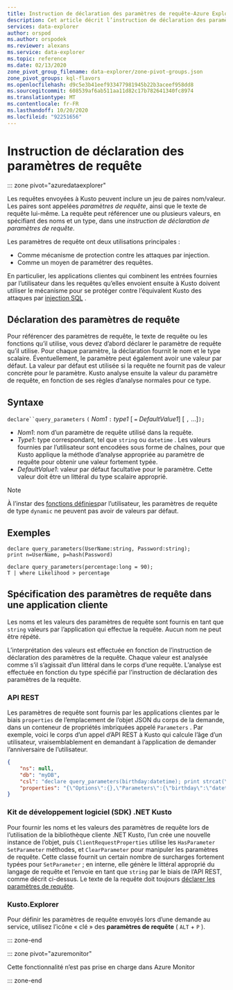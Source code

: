 ```yaml
---
title: Instruction de déclaration des paramètres de requête-Azure Explorateur de données
description: Cet article décrit l’instruction de déclaration des paramètres de requête dans Azure Explorateur de données.
services: data-explorer
author: orspod
ms.author: orspodek
ms.reviewer: alexans
ms.service: data-explorer
ms.topic: reference
ms.date: 02/13/2020
zone_pivot_group_filename: data-explorer/zone-pivot-groups.json
zone_pivot_groups: kql-flavors
ms.openlocfilehash: d9c5e3b41eef933477981945b22b3aceef958dd8
ms.sourcegitcommit: 608539af6ab511aa11d82c17b782641340fc8974
ms.translationtype: MT
ms.contentlocale: fr-FR
ms.lasthandoff: 10/20/2020
ms.locfileid: "92251656"
---
```

# <a name="query-parameters-declaration-statement"></a>Instruction de déclaration des paramètres de requête

::: zone pivot="azuredataexplorer"

Les requêtes envoyées à Kusto peuvent inclure un jeu de paires nom/valeur. Les paires sont appelées *paramètres de requête*, ainsi que le texte de requête lui-même. La requête peut référencer une ou plusieurs valeurs, en spécifiant des noms et un type, dans une *instruction de déclaration de paramètres de requête*.

Les paramètres de requête ont deux utilisations principales :

* Comme mécanisme de protection contre les attaques par injection.
* Comme un moyen de paramétrer des requêtes.

En particulier, les applications clientes qui combinent les entrées fournies par l’utilisateur dans les requêtes qu’elles envoient ensuite à Kusto doivent utiliser le mécanisme pour se protéger contre l’équivalent Kusto des attaques par [injection SQL](https://en.wikipedia.org/wiki/SQL_injection) .

## <a name="declaring-query-parameters"></a>Déclaration des paramètres de requête

Pour référencer des paramètres de requête, le texte de requête ou les fonctions qu’il utilise, vous devez d’abord déclarer le paramètre de requête qu’il utilise. Pour chaque paramètre, la déclaration fournit le nom et le type scalaire. Éventuellement, le paramètre peut également avoir une valeur par défaut. La valeur par défaut est utilisée si la requête ne fournit pas de valeur concrète pour le paramètre. Kusto analyse ensuite la valeur du paramètre de requête, en fonction de ses règles d’analyse normales pour ce type.

## <a name="syntax"></a>Syntaxe

`declare``query_parameters` `(` *Nom1* `:` *type1* [ `=` *DefaultValue1*] [ `,` ...]`);`

* *Nom1*: nom d’un paramètre de requête utilisé dans la requête.
* *Type1*: type correspondant, tel que `string` ou `datetime` .
  Les valeurs fournies par l’utilisateur sont encodées sous forme de chaînes, pour que Kusto applique la méthode d’analyse appropriée au paramètre de requête pour obtenir une valeur fortement typée.
* *DefaultValue1*: valeur par défaut facultative pour le paramètre. Cette valeur doit être un littéral du type scalaire approprié.

> [!NOTE]
> À l’instar des [fonctions définies](functions/user-defined-functions.md)par l’utilisateur, les paramètres de requête de type `dynamic` ne peuvent pas avoir de valeurs par défaut.

## <a name="examples"></a>Exemples

```kusto
declare query_parameters(UserName:string, Password:string);
print n=UserName, p=hash(Password)
```

```kusto
declare query_parameters(percentage:long = 90);
T | where Likelihood > percentage
```

## <a name="specifying-query-parameters-in-a-client-application"></a>Spécification des paramètres de requête dans une application cliente

Les noms et les valeurs des paramètres de requête sont fournis en tant que `string` valeurs par l’application qui effectue la requête. Aucun nom ne peut être répété.

L’interprétation des valeurs est effectuée en fonction de l’instruction de déclaration des paramètres de la requête. Chaque valeur est analysée comme s’il s’agissait d’un littéral dans le corps d’une requête. L’analyse est effectuée en fonction du type spécifié par l’instruction de déclaration des paramètres de la requête.

### <a name="rest-api"></a>API REST

Les paramètres de requête sont fournis par les applications clientes par le biais `properties` de l’emplacement de l’objet JSON du corps de la demande, dans un conteneur de propriétés imbriquées appelé `Parameters` . Par exemple, voici le corps d’un appel d’API REST à Kusto qui calcule l’âge d’un utilisateur, vraisemblablement en demandant à l’application de demander l’anniversaire de l’utilisateur.

``` json
{
    "ns": null,
    "db": "myDB",
    "csl": "declare query_parameters(birthday:datetime); print strcat(\"Your age is: \", tostring(now() - birthday))",
    "properties": "{\"Options\":{},\"Parameters\":{\"birthday\":\"datetime(1970-05-11)\",\"courses\":\"dynamic(['Java', 'C++'])\"}}"
}
```

### <a name="kusto-net-sdk"></a>Kit de développement logiciel (SDK) .NET Kusto

Pour fournir les noms et les valeurs des paramètres de requête lors de l’utilisation de la bibliothèque cliente .NET Kusto, l’un crée une nouvelle instance de l’objet, puis `ClientRequestProperties` utilise les `HasParameter` `SetParameter` méthodes, et `ClearParameter` pour manipuler les paramètres de requête. Cette classe fournit un certain nombre de surcharges fortement typées pour `SetParameter` ; en interne, elle génère le littéral approprié du langage de requête et l’envoie en tant que `string` par le biais de l’API REST, comme décrit ci-dessus. Le texte de la requête doit toujours [déclarer les paramètres de requête](#declaring-query-parameters).

### <a name="kustoexplorer"></a>Kusto.Explorer

Pour définir les paramètres de requête envoyés lors d’une demande au service, utilisez l’icône « clé » des **paramètres de requête** ( `ALT`  +  `P` ).

::: zone-end

::: zone pivot="azuremonitor"

Cette fonctionnalité n’est pas prise en charge dans Azure Monitor

::: zone-end
